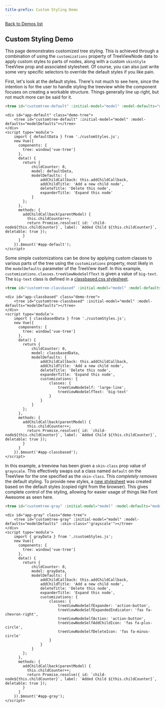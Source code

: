 ```yaml
---
title-prefix: Custom Styling Demo
...
```


[Back to Demos list](../demos.html)

## Custom Styling Demo

This page demonstrates customized tree styling. This is achieved through a combination of using the `customizations` property of TreeViewNode data to apply custom styles to parts of nodes, along with a custom `skinStyle` TreeView prop and associated stylesheet. Of course, you can also just write some very specific selectors to override the default styles if you like pain.

First, let's look at the default styles. There's not much to see here, since the intention is for the user to handle styling the treeview while the component focuses on creating a workable structure. Things generally line up right, but not much more can be said for it.

```html
<tree id="customtree-default" :initial-model="model" :model-defaults="modelDefaults"></tree>
```

```{=html5}
<div id="app-default" class="demo-tree">
    <tree id="customtree-default" :initial-model="model" :model-defaults="modelDefaults"></tree>
</div>
<script type='module'>
    import { defaultData } from './customStyles.js';
    new Vue({
      components: {
        tree: window['vue-tree']
      },
      data() {
        return {
            childCounter: 0,
            model: defaultData,
            modelDefaults: {
                addChildCallback: this.addChildCallback,
                addChildTitle: 'Add a new child node',
                deleteTitle: 'Delete this node',
                expanderTitle: 'Expand this node'
            }
        };
      },
      methods: {
        addChildCallback(parentModel) {
          this.childCounter++;
          return Promise.resolve({ id: `child-node${this.childCounter}`, label: `Added Child ${this.childCounter}`, deletable: true });
        }
      }
    }).$mount('#app-default');
</script>
```

Some simple customizations can be done by applying custom classes to various parts of the tree using the `customizations` property, most likely in the `modelDefaults` parameter of the TreeView itself. In this example, `customizations.classes.treeViewNodeSelfText` is given a value of `big-text`. The `big-text` class is defined in a [classbased.css stylesheet](../style/demo/classbased.css).

```html
<tree id="customtree-classbased" :initial-model="model" :model-defaults="modelDefaults"></tree>
```

```{=html5}
<div id="app-classbased" class="demo-tree">
    <tree id="customtree-classbased" :initial-model="model" :model-defaults="modelDefaults"></tree>
</div>
<script type='module'>
    import { classbasedData } from './customStyles.js';
    new Vue({
      components: {
        tree: window['vue-tree']
      },
      data() {
        return {
            childCounter: 0,
            model: classbasedData,
            modelDefaults: {
                addChildCallback: this.addChildCallback,
                addChildTitle: 'Add a new child node',
                deleteTitle: 'Delete this node',
                expanderTitle: 'Expand this node',
                customizations: {
                    classes: {
                        treeViewNodeSelf: 'large-line',
                        treeViewNodeSelfText: 'big-text'
                    }
                }
            }
        };
      },
      methods: {
        addChildCallback(parentModel) {
          this.childCounter++;
          return Promise.resolve({ id: `child-node${this.childCounter}`, label: `Added Child ${this.childCounter}`, deletable: true });
        }
      }
    }).$mount('#app-classbased');
</script>
```

In this example, a treeview has been given a `skin-class` prop value of `grayscale`. This effectively swaps out a class named `default` on the TreeView for the one specified as the `skin-class`. This _completely removes_ the default styling. To provide new styles, a [new stylesheet](../style/demo/grayscale.css) was created based on the default styles (copied right from the browser). This gives complete control of the styling, allowing for easier usage of things like Font Awesome as seen here.

```html
<tree id="customtree-gray" :initial-model="model" :model-defaults="modelDefaults" :skin-class="'grayscale'"></tree>
```

```{=html5}
<div id="app-gray" class="demo-tree">
    <tree id="customtree-gray" :initial-model="model" :model-defaults="modelDefaults" :skin-class="'grayscale'"></tree>
</div>
<script type='module'>
    import { grayData } from './customStyles.js';
    new Vue({
      components: {
        tree: window['vue-tree']
      },
      data() {
        return {
            childCounter: 0,
            model: grayData,
            modelDefaults: {
                addChildCallback: this.addChildCallback,
                addChildTitle: 'Add a new child node',
                deleteTitle: 'Delete this node',
                expanderTitle: 'Expand this node',
                customizations: {
                    classes: {
                        treeViewNodeSelfExpander: 'action-button',
                        treeViewNodeSelfExpandedIndicator: 'fas fa-chevron-right',
                        treeViewNodeSelfAction: 'action-button',
                        treeViewNodeSelfAddChildIcon: 'fas fa-plus-circle',
                        treeViewNodeSelfDeleteIcon: 'fas fa-minus-circle'
                    }
                }
            }
        };
      },
      methods: {
        addChildCallback(parentModel) {
          this.childCounter++;
          return Promise.resolve({ id: `child-node${this.childCounter}`, label: `Added Child ${this.childCounter}`, deletable: true });
        }
      }
    }).$mount('#app-gray');
</script>
```